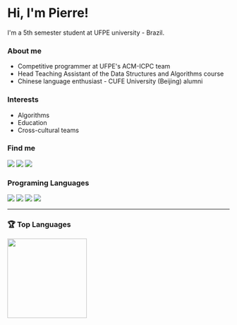 <link rel="preconnect" href="https://fonts.googleapis.com">
<link rel="preconnect" href="https://fonts.gstatic.com" crossorigin>
<link href="https://fonts.googleapis.com/css2?family=Tiny5&display=swap" rel="stylesheet">

# Hi, I'm Pierre!

I'm a 5th semester student at UFPE university - Brazil.

### About me

- Competitive programmer at UFPE's ACM-ICPC team
- Head Teaching Assistant of the Data Structures and Algorithms course
- Chinese language enthusiast - CUFE University (Beijing) alumni

### Interests

- Algorithms
- Education
- Cross-cultural teams

### Find me

<div>
  <a href = "mailto:pco2@cin.ufpe.br"><img src="https://img.shields.io/badge/Gmail-D14836?style=for-the-badge&logo=gmail&logoColor=white" target="_blank"></a>
  <a href="https://www.linkedin.com/in/pierre-oria/" target="_blank"><img src="https://img.shields.io/badge/-LinkedIn-%230077B5?style=for-the-badge&logo=linkedin&logoColor=white" target="_blank"></a>   
  <a href="https://codeforces.com/profile/alorivaldo" target="_blank"><img src="https://img.shields.io/badge/Codeforces-445f9d?style=for-the-badge&logo=Codeforces&logoColor=white"></a> 
</div>

### Programing Languages
<img src="https://img.shields.io/badge/C%2B%2B-00599C?style=for-the-badge&logo=c%2B%2B&logoColor=white" >
<img src="https://img.shields.io/badge/Python-FFD43B?style=for-the-badge&logo=python&logoColor=blue" >
<img src="https://img.shields.io/badge/JavaScript-323330?style=for-the-badge&logo=javascript&logoColor=F7DF1E" >
<img src="https://img.shields.io/badge/Java-ED8B00?style=for-the-badge&logo=openjdk&logoColor=white" >

---

### 🏆 Top Languages
<a href="https://github.com/pierreoria">
  <img src="https://github-readme-stats.vercel.app/api/top-langs/?username=pierreoria&hide=Jupyter%20Notebook,Verilog,VHDL&theme=algolia&layout=compact" height="180"/>
</a>
